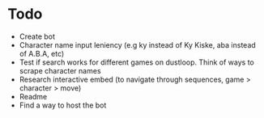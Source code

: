 # Todo

- Create bot
- Character name input leniency (e.g ky instead of Ky Kiske, aba instead of A.B.A, etc)
- Test if search works for different games on dustloop. Think of ways to scrape character names
- Research interactive embed (to navigate through sequences, game > character > move)
- Readme
- Find a way to host the bot

